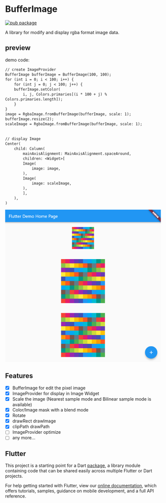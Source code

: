 # BufferImage
[![pub package](https://img.shields.io/pub/v/buffer_image.svg)](https://pub.dartlang.org/packages/buffer_image)

A library for modify and display rgba format image data.


## preview

demo code:
```
// create ImageProvider
BufferImage bufferImage = BufferImage(100, 100);
for (int i = 0; i < 100; i++) {
    for (int j = 0; j < 100; j++) {
    bufferImage.setColor(
        i, j, Colors.primaries[(i * 100 + j) % Colors.primaries.length]);
    }
}
image = RgbaImage.fromBufferImage(bufferImage, scale: 1);
bufferImage.resize(2);
scaleImage = RgbaImage.fromBufferImage(bufferImage, scale: 1);


// display Image
Center(
    child: Column(
        mainAxisAlignment: MainAxisAlignment.spaceAround,
        children: <Widget>[
        Image(
            image: image,
        ),
        Image(
            image: scaleImage,
        ),
        ],
    ),
)
```
![Preview](preview/01.png)

## Features
- [x] BufferImage for edit the pixel image
- [x] ImageProvider for display in Image Widget
- [x] Scale the image (Nearest sample mode and Bilinear sample mode is available)
- [x] Color/Image mask with a blend mode
- [x] Rotate
- [x] drawRect drawImage
- [x] clipPath drawPath
- [ ] ImageProvider optimize
- [ ] any more...

## Flutter

This project is a starting point for a Dart
[package](https://flutter.dev/developing-packages/),
a library module containing code that can be shared easily across
multiple Flutter or Dart projects.

For help getting started with Flutter, view our 
[online documentation](https://flutter.dev/docs), which offers tutorials, 
samples, guidance on mobile development, and a full API reference.
